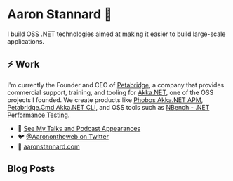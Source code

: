# Aaron Stannard 👋

I build OSS .NET technologies aimed at making it easier to build large-scale applications. 

## ⚡ Work
I'm currently the Founder and CEO of [Petabridge](https://petabridge.com/), a company that provides commercial support, training, and tooling for [Akka.NET](https://getakka.net/), one of the OSS projects I founded. We create products like [Phobos Akka.NET APM](https://phobos.petabridge.com/), [Petabridge.Cmd Akka.NET CLI](https://cmd.petabridge.com/), and OSS tools such as [NBench - .NET Performance Testing](https://nbench.io/).

* 🔭 [See My Talks and Podcast Appearances](https://aaronstannard.com/talks/)
* :bird: [@Aaronontheweb on Twitter](https://twitter.com/Aaronontheweb)
* :bookmark_tabs:	[aaronstannard.com](https://aaronstannard.com/)

## Blog Posts
<!--START_SECTION:feed-->
<!--END_SECTION:feed-->
